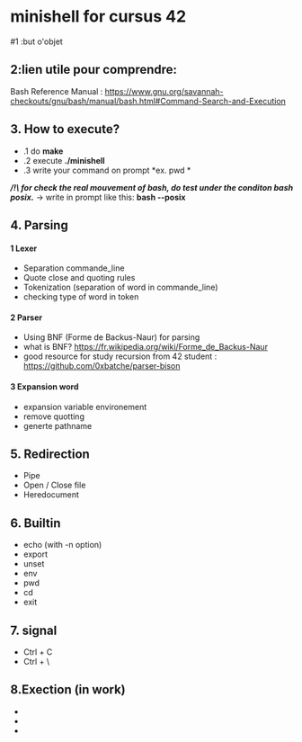 # minishell for cursus 42

#1 :but o'objet

## 2:lien utile pour comprendre:
Bash Reference Manual : 
https://www.gnu.org/savannah-checkouts/gnu/bash/manual/bash.html#Command-Search-and-Execution


## 3. How to execute?
- .1 do **make**
- .2 execute **./minishell**
- .3 write your command on prompt
*ex. pwd *

***/!\ for check the real mouvement of bash, do test under the
conditon bash posix.*** 
-> write in prompt like this:
**bash --posix**



## 4. Parsing
#### 1 Lexer
-  Separation commande_line
-  Quote close and quoting rules
-  Tokenization (separation of word in commande_line) 
-  checking type of word in token

#### 2 Parser 
- Using BNF (Forme de Backus-Naur) for parsing 
- what is BNF? https://fr.wikipedia.org/wiki/Forme_de_Backus-Naur 
- good resource for study recursion from 42 student : 
  https://github.com/0xbatche/parser-bison

#### 3 Expansion word 
- expansion variable environement
- remove quotting
- generte pathname

## 5. Redirection
- Pipe
- Open / Close file
- Heredocument

## 6. Builtin
- echo (with -n option)
- export
- unset
- env
- pwd
- cd
- exit

## 7. signal
- Ctrl + C
- Ctrl + \

## 8.Exection (in work)
-
- 
-

